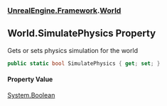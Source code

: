### [UnrealEngine.Framework](./UnrealEngine-Framework.md 'UnrealEngine.Framework').[World](./World.md 'UnrealEngine.Framework.World')
## World.SimulatePhysics Property
Gets or sets physics simulation for the world  
```csharp
public static bool SimulatePhysics { get; set; }
```
#### Property Value
[System.Boolean](https://docs.microsoft.com/en-us/dotnet/api/System.Boolean 'System.Boolean')  
